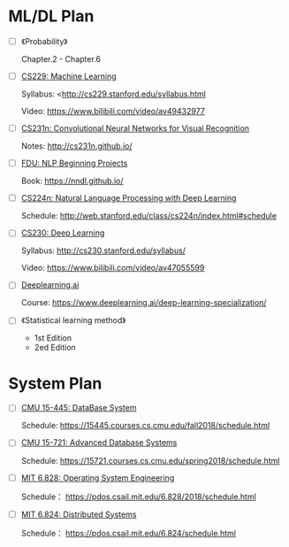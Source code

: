# ML/DL Plan

- [ ] 《Probability》

  Chapter.2 - Chapter.6

  

- [ ] [CS229: Machine Learning](<http://cs229.stanford.edu/>)

  Syllabus:  <http://cs229.stanford.edu/syllabus.html
  
  Video: https://www.bilibili.com/video/av49432977

  

- [ ] [CS231n: Convolutional Neural Networks for Visual Recognition](<http://cs231n.stanford.edu/>)

  Notes: <http://cs231n.github.io/>

  

- [ ] [FDU: NLP Beginning Projects](<https://github.com/FudanNLP/nlp-beginner>)

  Book: <https://nndl.github.io/>

  

- [ ] [CS224n: Natural Language Processing with Deep Learning](<http://web.stanford.edu/class/cs224n/>)

  Schedule: <http://web.stanford.edu/class/cs224n/index.html#schedule>

  
- [ ] [CS230: Deep Learning](http://cs230.stanford.edu/)

  Syllabus: http://cs230.stanford.edu/syllabus/
  
  Video: https://www.bilibili.com/video/av47055599
  

- [ ] [Deeplearning.ai](<https://www.deeplearning.ai/>)

  Course: <https://www.deeplearning.ai/deep-learning-specialization/>

  

- [ ] 《Statistical learning method》

  - 1st Edition
  - 2ed Edition



# System Plan

- [ ] [CMU 15-445: DataBase System](<https://15445.courses.cs.cmu.edu/fall2018/>)

  Schedule: <https://15445.courses.cs.cmu.edu/fall2018/schedule.html>



- [ ] [CMU 15-721: Advanced Database Systems](<https://15721.courses.cs.cmu.edu/spring2018/>)

  Schedule: <https://15721.courses.cs.cmu.edu/spring2018/schedule.html>



- [ ] [MIT 6.828: Operating System Engineering](<https://pdos.csail.mit.edu/6.828/2018/>)

  Schedule： <https://pdos.csail.mit.edu/6.828/2018/schedule.html>

  

- [ ] [MIT 6.824: Distributed Systems](<https://pdos.csail.mit.edu/6.824/>)

  Schedule： <https://pdos.csail.mit.edu/6.824/schedule.html>


